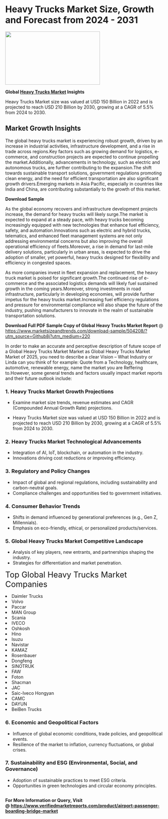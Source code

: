 <H1>Heavy Trucks Market Size, Growth and Forecast from 2024 - 2031</H1><img class="aligncenter size-medium wp-image-584254" src="https://thirdeyenews.in/wp-content/uploads/2024/09/Global-Market-Research-300x168.jpeg" alt="" width="300" height="168" /><p><strong>Global&nbsp;<a href="https://www.marketsizeandtrends.com/download-sample/504208/?utm_source=Github8j?utm_medium=220">Heavy Trucks Market</a> Insights</strong></p><p>Heavy Trucks Market size was valued at USD 150 Billion in 2022 and is projected to reach USD 210 Billion by 2030, growing at a CAGR of 5.5% from 2024 to 2030.</p><p><h2>Market Growth Insights</h2> <p>The global heavy trucks market is experiencing robust growth, driven by an increase in industrial activities, infrastructure development, and a rise in trade across regions.Key factors such as growing demand for logistics, e-commerce, and construction projects are expected to continue propelling the market.Additionally, advancements in technology, such as electric and autonomous trucks, are further contributing to the expansion.The shift towards sustainable transport solutions, government regulations promoting clean energy, and the need for efficient transportation are also significant growth drivers.Emerging markets in Asia Pacific, especially in countries like India and China, are contributing substantially to the growth of this market.</p> <p><strong>Download Sample</strong></p> <p>As the global economy recovers and infrastructure development projects increase, the demand for heavy trucks will likely surge.The market is expected to expand at a steady pace, with heavy trucks becoming increasingly equipped with new technologies that enhance fuel efficiency, safety, and automation.Innovations such as electric and hybrid trucks, telematics, and enhanced fleet management systems are not only addressing environmental concerns but also improving the overall operational efficiency of fleets.Moreover, a rise in demand for last-mile delivery solutions, particularly in urban areas, is expected to drive the adoption of smaller, yet powerful, heavy trucks designed for flexibility and efficiency in congested spaces.</p> <p>As more companies invest in fleet expansion and replacement, the heavy truck market is poised for significant growth.The continued rise of e-commerce and the associated logistics demands will likely fuel sustained growth in the coming years.Moreover, strong investments in road infrastructure, particularly in developing economies, will provide further impetus for the heavy trucks market.Increasing fuel efficiency regulations and pressure for environmental compliance will also shape the future of the industry, pushing manufacturers to innovate in the realm of sustainable transportation solutions.</p> <p><span class=""><strong>Download Full PDF Sample Copy of Global Heavy Trucks Market Report</strong> @ <a href="https://www.marketsizeandtrends.com/download-sample/504208/?utm_source=Github8j?utm_medium=220" target="_blank">https://www.marketsizeandtrends.com/download-sample/504208/?utm_source=Github8j?utm_medium=220</a></span></p><p>In order to make an accurate and perceptive description of future scope of a Global&nbsp;Heavy Trucks Market Market as Global&nbsp;Heavy Trucks Market Market of 2025, you need to describe a clear Vision &ndash; What Industry or Linda can you think of for example: Quote from a Technology, healthcare, automotive, renewable energy, name the market you are Reffering to.However, some general trends and factors usually impact market reports and their future outlook include:</p><h3>1.&nbsp;<strong>Heavy Trucks Market Growth Projections</strong></h3><ul><li>Examine market size trends, revenue estimates and CAGR (Compounded Annual Growth Rate) projections.</li><li><p>Heavy Trucks Market size was valued at USD 150 Billion in 2022 and is projected to reach USD 210 Billion by 2030, growing at a CAGR of 5.5% from 2024 to 2030.</p></li></ul><h3>2.&nbsp;<strong>Heavy Trucks Market Technological Advancements</strong></h3><ul><li>Integration of AI, IoT, blockchain, or automation in the industry.</li><li>Innovations driving cost reductions or improving efficiency.</li></ul><h3>3.&nbsp;<strong>Regulatory and Policy Changes</strong></h3><ul><li>Impact of global and regional regulations, including sustainability and carbon-neutral goals.</li><li>Compliance challenges and opportunities tied to government initiatives.</li></ul><h3>4.&nbsp;<strong>Consumer Behavior Trends</strong></h3><ul><li>Shifts in demand influenced by generational preferences (e.g., Gen Z, Millennials).</li><li>Emphasis on eco-friendly, ethical, or personalized products/services.</li></ul><h3>5.&nbsp;<strong>Global Heavy Trucks Market Competitive Landscape</strong></h3><ul><li>Analysis of key players, new entrants, and partnerships shaping the industry.</li><li>Strategies for differentiation and market penetration.</li></ul><p data-pm-slice="1 1 []"><span style="color: inherit; font-family: inherit; font-size: 25px;">Top Global Heavy Trucks Market Companies</span></p><div class="" data-test-id=""><p><li>Daimler Trucks</li><li> Volvo</li><li> Paccar</li><li> MAN Group</li><li> Scania</li><li> IVECO</li><li> Oshkosh</li><li> Hino</li><li> Isuzu</li><li> Navistar</li><li> KAMAZ</li><li> Rosenbauer</li><li> Dongfeng</li><li> SINOTRUK</li><li> FAW</li><li> Foton</li><li> Shacman</li><li> JAC</li><li> Saic-Iveco Hongyan</li><li> CAMC</li><li> DAYUN</li><li> BeiBen Trucks</li></p></div><h3>6.&nbsp;<strong>Economic and Geopolitical Factors</strong></h3><ul><li>Influence of global economic conditions, trade policies, and geopolitical events.</li><li>Resilience of the market to inflation, currency fluctuations, or global crises.</li></ul><h3>7.&nbsp;<strong>Sustainability and ESG (Environmental, Social, and Governance)</strong></h3><ul><li>Adoption of sustainable practices to meet ESG criteria.</li><li>Opportunities in green technologies and circular economy principles.</li></ul><h2><strong style="font-size: 14px;">For More Information or Query, Visit @&nbsp;</strong><a style="background-color: #ffffff; font-size: 14px;" href="https://www.marketsizeandtrends.com/report/heavy-trucks-market/" target="_blank">https://www.verifiedmarketreports.com/product/airport-passenger-boarding-bridge-market</a></h2>